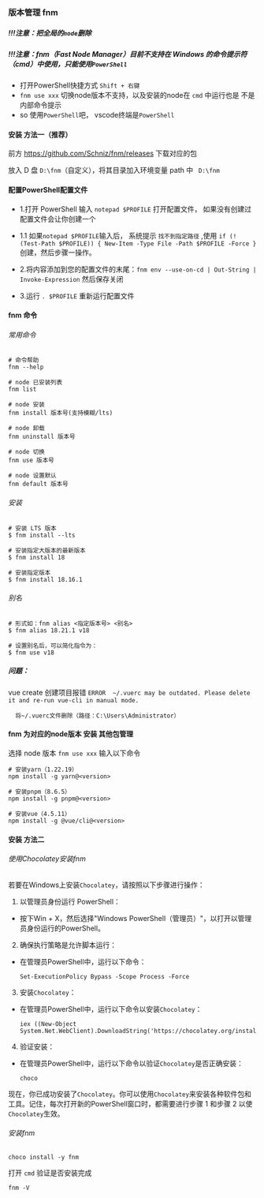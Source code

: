 ### 版本管理 fnm 
##### !!!注意：把全局的`node`删除
##### !!!注意：fnm（Fast Node Manager）目前不支持在 Windows 的命令提示符（cmd）中使用，只能使用`PowerShell`
- 打开PowerShell快捷方式  `Shift + 右键`
- `fnm use xxx` 切换node版本不支持，以及安装的node在 `cmd` 中运行也是 不是内部命令提示
- so 使用`PowerShell`吧， vscode终端是`PowerShell`

#### 安装 方法一（推荐）
前方 https://github.com/Schniz/fnm/releases 下载对应的包

放入 D 盘 `D:\fnm`（自定义），将其目录加入环境变量 path 中 ` D:\fnm`

#### 配置PowerShell配置文件
- 1.打开 PowerShell 输入 `notepad $PROFILE` 打开配置文件， 如果没有创建过配置文件会让你创建一个

- 1.1 如果`notepad $PROFILE`输入后， 系统提示 `找不到指定路径` ,使用 `if (!(Test-Path $PROFILE)) { New-Item -Type File -Path $PROFILE -Force }`创建，然后步骤一操作。

- 2.将内容添加到您的配置文件的末尾：`fnm env --use-on-cd | Out-String | Invoke-Expression` 然后保存关闭

- 3.运行 `. $PROFILE` 重新运行配置文件

#### fnm 命令
###### 常用命令
```
# 命令帮助
fnm --help

# node 已安装列表
fnm list

# node 安装
fnm install 版本号(支持模糊/lts)

# node 卸载
fnm uninstall 版本号

# node 切换
fnm use 版本号

# node 设置默认
fnm default 版本号
```

###### 安装
```
# 安装 LTS 版本
$ fnm install --lts

# 安装指定大版本的最新版本
$ fnm install 18

# 安装指定版本
$ fnm install 18.16.1

```

###### 别名
```
# 形式如：fnm alias <指定版本号> <别名>
$ fnm alias 18.21.1 v18

# 设置别名后，可以简化指令为：
$ fnm use v18
```

##### 问题：
vue create 创建项目报错 `ERROR  ~/.vuerc may be outdated. Please delete it and re-run vue-cli in manual mode.`
```
  将~/.vuerc文件删除（路径：C:\Users\Administrator）
```

#### fnm 为对应的node版本 安装 其他包管理
选择 node 版本 `fnm use xxx` 输入以下命令
```
# 安装yarn（1.22.19）
npm install -g yarn@<version>

# 安装pnpm（8.6.5）
npm install -g pnpm@<version>

# 安装vue（4.5.11）
npm install -g @vue/cli@<version>
```

#### 安装 方法二
###### 使用Chocolatey安装fnm
若要在Windows上安装`Chocolatey`，请按照以下步骤进行操作：

1. 以管理员身份运行 PowerShell：
  - 按下Win + X，然后选择"Windows PowerShell（管理员）"，以打开以管理员身份运行的PowerShell。

2. 确保执行策略是允许脚本运行：
  - 在管理员PowerShell中，运行以下命令：
  
    ```
    Set-ExecutionPolicy Bypass -Scope Process -Force
    ```

3. 安装`Chocolatey`：
  - 在管理员PowerShell中，运行以下命令以安装`Chocolatey`：
    ```
    iex ((New-Object System.Net.WebClient).DownloadString('https://chocolatey.org/install.ps1'))
    ```
4. 验证安装：
  - 在管理员PowerShell中，运行以下命令以验证`Chocolatey`是否正确安装：
    ```
    choco
    ```

现在，你已成功安装了`Chocolatey`。你可以使用`Chocolatey`来安装各种软件包和工具。记住，每次打开新的PowerShell窗口时，都需要进行步骤 1 和步骤 2 以使`Chocolatey`生效。

###### 安装fnm
```
choco install -y fnm
```

打开 `cmd` 验证是否安装完成
```
fnm -V

```